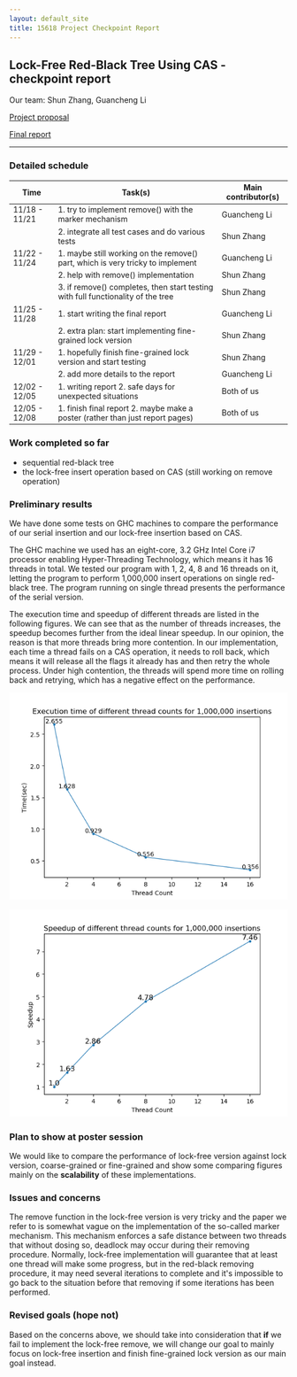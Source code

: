 ```yaml
---
layout: default_site
title: 15618 Project Checkpoint Report
---
```


## Lock-Free Red-Black Tree Using CAS - checkpoint report

Our team: Shun Zhang, Guancheng Li

[Project proposal](https://zhangshun97.github.io/project/proposal/)

[Final report](https://zhangshun97.github.io/project/assets/15618_final_report.pdf)

---

### Detailed schedule

| Time          | Task(s)                                                      | Main contributor(s) |
| ------------- | ------------------------------------------------------------ | ------------------- |
| 11/18 - 11/21 | 1. try to implement remove() with the marker mechanism       | Guancheng Li        |
|               | 2. integrate all test cases and do various tests             | Shun Zhang          |
| 11/22 - 11/24 | 1. maybe still working on the remove() part, which is very tricky to implement | Guancheng Li        |
|               | 2. help with remove() implementation                         | Shun Zhang          |
|               | 3. if remove() completes, then start testing with full functionality of the tree | Shun Zhang          |
| 11/25 - 11/28 | 1. start writing the final report                            | Guancheng Li        |
|               | 2. extra plan: start implementing fine-grained lock version  | Shun Zhang          |
| 11/29 - 12/01 | 1. hopefully finish fine-grained lock version and start testing | Shun Zhang          |
|               | 2. add more details to the report                            | Guancheng Li        |
| 12/02 - 12/05 | 1. writing report 2. safe days for unexpected situations     | Both of us          |
| 12/05 - 12/08 | 1. finish final report 2. maybe make a poster (rather than just report pages) | Both of us          |

### Work completed so far

- sequential red-black tree
- the lock-free insert operation based on CAS (still working on remove operation)

### Preliminary results

We have done some tests on GHC machines to compare the performance of our serial insertion and our lock-free insertion based on CAS.

The GHC machine we used has an eight-core, 3.2 GHz Intel Core i7 processor enabling Hyper-Threading Technology, which means it has 16 threads in total. We tested our program with 1, 2, 4, 8 and 16 threads on it, letting the program to perform 1,000,000 insert operations on single red-black tree. The program running on single thread presents the performance of the serial version.

The execution time and speedup of different threads are listed in the following figures. We can see that as the number of threads increases, the speedup becomes further from the ideal linear speedup. In our opinion, the reason is that more threads bring more contention. In our implementation, each time a thread fails on a CAS operation, it needs to roll back, which means it will release all the flags it already has and then retry the whole process. Under high contention, the threads will spend more time on rolling back and retrying, which has a negative effect on the performance.

![time_insert](./assets/time_insert.png)

![speedup_insert](./assets/speedup_insert.png)

### Plan to show at poster session

We would like to compare the performance of lock-free version against lock version, coarse-grained or fine-grained and show some comparing figures mainly on the **scalability** of these implementations.

### Issues and concerns

The remove function in the lock-free version is very tricky and the paper we refer to is somewhat vague on the implementation of the so-called marker mechanism. This mechanism enforces a safe distance between two threads that without dosing so, deadlock may occur during their removing procedure. Normally, lock-free implementation will guarantee that at least one thread will make some progress, but in the red-black removing procedure, it may need several iterations to complete and it's impossible to go back to the situation before that removing if some iterations has been performed.

### Revised goals (hope not)

Based on the concerns above, we should take into consideration that **if** we fail to implement the lock-free remove, we will change our goal to mainly focus on lock-free insertion and finish fine-grained lock version as our main goal instead.
